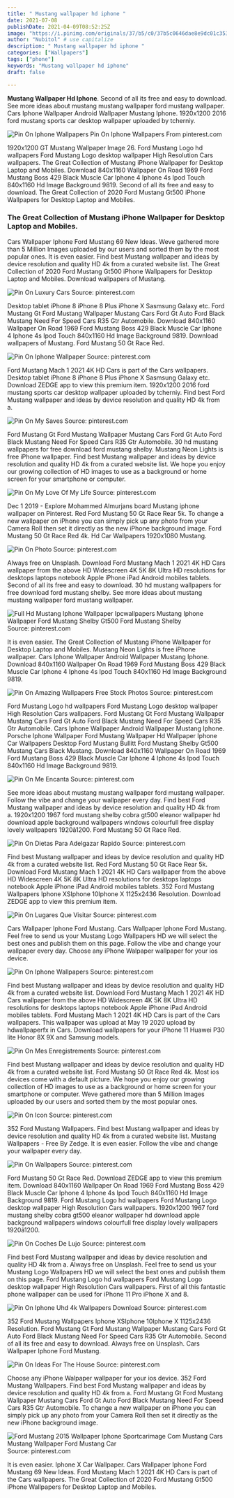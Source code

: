 ```yaml
---
title: " Mustang wallpaper hd iphone "
date: 2021-07-08
publishDate: 2021-04-09T08:52:25Z
image: "https://i.pinimg.com/originals/37/b5/c0/37b5c0646dae8e9dc01c353d64280406.jpg"
author: "Nubitol" # use capitalize
description: " Mustang wallpaper hd iphone "
categories: ["Wallpapers"]
tags: ["phone"]
keywords: "Mustang wallpaper hd iphone"
draft: false

---
```



**Mustang Wallpaper Hd Iphone**. Second of all its free and easy to download. See more ideas about mustang mustang wallpaper ford mustang wallpaper. Cars Iphone Wallpaper Android Wallpaper Mustang Iphone. 1920x1200 2016 ford mustang sports car desktop wallpaper uploaded by tcherniy.

![Pin On Iphone Wallpapers](https://i.pinimg.com/564x/fd/1e/75/fd1e7577bccb056775b255bb36070e22.jpg "Pin On Iphone Wallpapers")
Pin On Iphone Wallpapers From pinterest.com


1920x1200 GT Mustang Wallpaper Image 26. Ford Mustang Logo hd wallpapers Ford Mustang Logo desktop wallpaper High Resolution Cars wallpapers. The Great Collection of Mustang iPhone Wallpaper for Desktop Laptop and Mobiles. Download 840x1160 Wallpaper On Road 1969 Ford Mustang Boss 429 Black Muscle Car Iphone 4 Iphone 4s Ipod Touch 840x1160 Hd Image Background 9819. Second of all its free and easy to download. The Great Collection of 2020 Ford Mustang Gt500 iPhone Wallpapers for Desktop Laptop and Mobiles.

### The Great Collection of Mustang iPhone Wallpaper for Desktop Laptop and Mobiles.

Cars Wallpaper Iphone Ford Mustang 69 New Ideas. Weve gathered more than 5 Million Images uploaded by our users and sorted them by the most popular ones. It is even easier. Find best Mustang wallpaper and ideas by device resolution and quality HD 4k from a curated website list. The Great Collection of 2020 Ford Mustang Gt500 iPhone Wallpapers for Desktop Laptop and Mobiles. Download wallpapers of Mustang.


![Pin On Luxury Cars](https://i.pinimg.com/736x/0a/a6/10/0aa610273d9f04c84cc22921cb398f43.jpg "Pin On Luxury Cars")
Source: pinterest.com

Desktop tablet iPhone 8 iPhone 8 Plus iPhone X Sasmsung Galaxy etc. Ford Mustang Gt Ford Mustang Wallpaper Mustang Cars Ford Gt Auto Ford Black Mustang Need For Speed Cars R35 Gtr Automobile. Download 840x1160 Wallpaper On Road 1969 Ford Mustang Boss 429 Black Muscle Car Iphone 4 Iphone 4s Ipod Touch 840x1160 Hd Image Background 9819. Download wallpapers of Mustang. Ford Mustang 50 Gt Race Red.

![Pin On Iphone Wallpaper](https://i.pinimg.com/originals/f3/0a/6b/f30a6bc4bb859bfe1091e9fffe16631a.png "Pin On Iphone Wallpaper")
Source: pinterest.com

Ford Mustang Mach 1 2021 4K HD Cars is part of the Cars wallpapers. Desktop tablet iPhone 8 iPhone 8 Plus iPhone X Sasmsung Galaxy etc. Download ZEDGE app to view this premium item. 1920x1200 2016 ford mustang sports car desktop wallpaper uploaded by tcherniy. Find best Ford Mustang wallpaper and ideas by device resolution and quality HD 4k from a.

![Pin On My Saves](https://i.pinimg.com/originals/36/2a/c7/362ac701d5e0d1c1274dcb16f383c0a1.jpg "Pin On My Saves")
Source: pinterest.com

Ford Mustang Gt Ford Mustang Wallpaper Mustang Cars Ford Gt Auto Ford Black Mustang Need For Speed Cars R35 Gtr Automobile. 30 hd mustang wallpapers for free download ford mustang shelby. Mustang Neon Lights is free iPhone wallpaper. Find best Mustang wallpaper and ideas by device resolution and quality HD 4k from a curated website list. We hope you enjoy our growing collection of HD images to use as a background or home screen for your smartphone or computer.

![Pin On My Love Of My Life](https://i.pinimg.com/736x/ba/f2/59/baf259a73abef3daeb21ac7d8603bb25.jpg "Pin On My Love Of My Life")
Source: pinterest.com

Dec 1 2019 - Explore Mohammed Almurjans board Mustang iphone wallpaper on Pinterest. Red Ford Mustang 50 Gt Race Rear 5k. To change a new wallpaper on iPhone you can simply pick up any photo from your Camera Roll then set it directly as the new iPhone background image. Ford Mustang 50 Gt Race Red 4k. Hd Car Wallpapers 1920x1080 Mustang.

![Pin On Photo](https://i.pinimg.com/564x/39/97/cb/3997cb60e83b3ebd56e3941364f8967c.jpg "Pin On Photo")
Source: pinterest.com

Always free on Unsplash. Download Ford Mustang Mach 1 2021 4K HD Cars wallpaper from the above HD Widescreen 4K 5K 8K Ultra HD resolutions for desktops laptops notebook Apple iPhone iPad Android mobiles tablets. Second of all its free and easy to download. 30 hd mustang wallpapers for free download ford mustang shelby. See more ideas about mustang mustang wallpaper ford mustang wallpaper.

![Full Hd Mustang Iphone Wallpaper Ipcwallpapers Mustang Iphone Wallpaper Ford Mustang Shelby Gt500 Ford Mustang Shelby](https://i.pinimg.com/originals/ab/62/98/ab6298d3b27a1a7ed903c922ade24c65.jpg "Full Hd Mustang Iphone Wallpaper Ipcwallpapers Mustang Iphone Wallpaper Ford Mustang Shelby Gt500 Ford Mustang Shelby")
Source: pinterest.com

It is even easier. The Great Collection of Mustang iPhone Wallpaper for Desktop Laptop and Mobiles. Mustang Neon Lights is free iPhone wallpaper. Cars Iphone Wallpaper Android Wallpaper Mustang Iphone. Download 840x1160 Wallpaper On Road 1969 Ford Mustang Boss 429 Black Muscle Car Iphone 4 Iphone 4s Ipod Touch 840x1160 Hd Image Background 9819.

![Pin On Amazing Wallpapers Free Stock Photos](https://i.pinimg.com/originals/d8/13/97/d81397aaf5afc94c5625e42e64423e0c.jpg "Pin On Amazing Wallpapers Free Stock Photos")
Source: pinterest.com

Ford Mustang Logo hd wallpapers Ford Mustang Logo desktop wallpaper High Resolution Cars wallpapers. Ford Mustang Gt Ford Mustang Wallpaper Mustang Cars Ford Gt Auto Ford Black Mustang Need For Speed Cars R35 Gtr Automobile. Cars Iphone Wallpaper Android Wallpaper Mustang Iphone. Porsche Iphone Wallpaper Ford Mustang Wallpaper Hd Wallpaper Iphone Car Wallpapers Desktop Ford Mustang Bullitt Ford Mustang Shelby Gt500 Mustang Cars Black Mustang. Download 840x1160 Wallpaper On Road 1969 Ford Mustang Boss 429 Black Muscle Car Iphone 4 Iphone 4s Ipod Touch 840x1160 Hd Image Background 9819.

![Pin On Me Encanta](https://i.pinimg.com/564x/7f/97/c3/7f97c37df859ea7028e39c38cf635935.jpg "Pin On Me Encanta")
Source: pinterest.com

See more ideas about mustang mustang wallpaper ford mustang wallpaper. Follow the vibe and change your wallpaper every day. Find best Ford Mustang wallpaper and ideas by device resolution and quality HD 4k from a. 1920x1200 1967 ford mustang shelby cobra gt500 eleanor wallpaper hd download apple background wallpapers windows colourfull free display lovely wallpapers 1920ã1200. Ford Mustang 50 Gt Race Red.

![Pin On Dietas Para Adelgazar Rapido](https://i.pinimg.com/736x/6c/b4/74/6cb474076bb4193cdbeaf5ee3da94f40.jpg "Pin On Dietas Para Adelgazar Rapido")
Source: pinterest.com

Find best Mustang wallpaper and ideas by device resolution and quality HD 4k from a curated website list. Red Ford Mustang 50 Gt Race Rear 5k. Download Ford Mustang Mach 1 2021 4K HD Cars wallpaper from the above HD Widescreen 4K 5K 8K Ultra HD resolutions for desktops laptops notebook Apple iPhone iPad Android mobiles tablets. 352 Ford Mustang Wallpapers Iphone XSIphone 10Iphone X 1125x2436 Resolution. Download ZEDGE app to view this premium item.

![Pin On Lugares Que Visitar](https://i.pinimg.com/736x/ed/72/15/ed7215b80ccf7f813d97e53fc5ee03cd.jpg "Pin On Lugares Que Visitar")
Source: pinterest.com

Cars Wallpaper Iphone Ford Mustang. Cars Wallpaper Iphone Ford Mustang. Feel free to send us your Mustang Logo Wallpapers HD we will select the best ones and publish them on this page. Follow the vibe and change your wallpaper every day. Choose any iPhone Walpaper wallpaper for your ios device.

![Pin On Iphone Wallpapers](https://i.pinimg.com/564x/fd/1e/75/fd1e7577bccb056775b255bb36070e22.jpg "Pin On Iphone Wallpapers")
Source: pinterest.com

Find best Mustang wallpaper and ideas by device resolution and quality HD 4k from a curated website list. Download Ford Mustang Mach 1 2021 4K HD Cars wallpaper from the above HD Widescreen 4K 5K 8K Ultra HD resolutions for desktops laptops notebook Apple iPhone iPad Android mobiles tablets. Ford Mustang Mach 1 2021 4K HD Cars is part of the Cars wallpapers. This wallpaper was upload at May 19 2020 upload by hdwallpaperfx in Cars. Download wallpapers for your iPhone 11 Huawei P30 lite Honor 8X 9X and Samsung models.

![Pin On Mes Enregistrements](https://i.pinimg.com/originals/8f/ae/64/8fae64077c20c981e9b1dc5975e528eb.jpg "Pin On Mes Enregistrements")
Source: pinterest.com

Find best Mustang wallpaper and ideas by device resolution and quality HD 4k from a curated website list. Ford Mustang 50 Gt Race Red 4k. Most ios devices come with a default picture. We hope you enjoy our growing collection of HD images to use as a background or home screen for your smartphone or computer. Weve gathered more than 5 Million Images uploaded by our users and sorted them by the most popular ones.

![Pin On Icon](https://i.pinimg.com/originals/1a/6a/58/1a6a58f1c30d8bb8ae2e4f5d324c12b2.jpg "Pin On Icon")
Source: pinterest.com

352 Ford Mustang Wallpapers. Find best Mustang wallpaper and ideas by device resolution and quality HD 4k from a curated website list. Mustang Wallpapers - Free By Zedge. It is even easier. Follow the vibe and change your wallpaper every day.

![Pin On Wallpapers](https://i.pinimg.com/originals/75/0e/de/750ede041b8b8f9acdd9181ad18323c6.jpg "Pin On Wallpapers")
Source: pinterest.com

Ford Mustang 50 Gt Race Red. Download ZEDGE app to view this premium item. Download 840x1160 Wallpaper On Road 1969 Ford Mustang Boss 429 Black Muscle Car Iphone 4 Iphone 4s Ipod Touch 840x1160 Hd Image Background 9819. Ford Mustang Logo hd wallpapers Ford Mustang Logo desktop wallpaper High Resolution Cars wallpapers. 1920x1200 1967 ford mustang shelby cobra gt500 eleanor wallpaper hd download apple background wallpapers windows colourfull free display lovely wallpapers 1920ã1200.

![Pin On Coches De Lujo](https://i.pinimg.com/736x/10/67/0b/10670bc04764156de5b34a6515cd0ef2.jpg "Pin On Coches De Lujo")
Source: pinterest.com

Find best Ford Mustang wallpaper and ideas by device resolution and quality HD 4k from a. Always free on Unsplash. Feel free to send us your Mustang Logo Wallpapers HD we will select the best ones and publish them on this page. Ford Mustang Logo hd wallpapers Ford Mustang Logo desktop wallpaper High Resolution Cars wallpapers. First of all this fantastic phone wallpaper can be used for iPhone 11 Pro iPhone X and 8.

![Pin On Iphone Uhd 4k Wallpapers Download](https://i.pinimg.com/originals/43/ff/c8/43ffc8d589b634aa8877c439f3cc174f.jpg "Pin On Iphone Uhd 4k Wallpapers Download")
Source: pinterest.com

352 Ford Mustang Wallpapers Iphone XSIphone 10Iphone X 1125x2436 Resolution. Ford Mustang Gt Ford Mustang Wallpaper Mustang Cars Ford Gt Auto Ford Black Mustang Need For Speed Cars R35 Gtr Automobile. Second of all its free and easy to download. Always free on Unsplash. Cars Wallpaper Iphone Ford Mustang.

![Pin On Ideas For The House](https://i.pinimg.com/originals/94/76/12/9476129de40be68021246a8eea0efa99.jpg "Pin On Ideas For The House")
Source: pinterest.com

Choose any iPhone Walpaper wallpaper for your ios device. 352 Ford Mustang Wallpapers. Find best Ford Mustang wallpaper and ideas by device resolution and quality HD 4k from a. Ford Mustang Gt Ford Mustang Wallpaper Mustang Cars Ford Gt Auto Ford Black Mustang Need For Speed Cars R35 Gtr Automobile. To change a new wallpaper on iPhone you can simply pick up any photo from your Camera Roll then set it directly as the new iPhone background image.

![Ford Mustang 2015 Wallpaper Iphone Sportcarimage Com Mustang Cars Mustang Wallpaper Ford Mustang Car](https://i.pinimg.com/originals/37/b5/c0/37b5c0646dae8e9dc01c353d64280406.jpg "Ford Mustang 2015 Wallpaper Iphone Sportcarimage Com Mustang Cars Mustang Wallpaper Ford Mustang Car")
Source: pinterest.com

It is even easier. Iphone X Car Wallpaper. Cars Wallpaper Iphone Ford Mustang 69 New Ideas. Ford Mustang Mach 1 2021 4K HD Cars is part of the Cars wallpapers. The Great Collection of 2020 Ford Mustang Gt500 iPhone Wallpapers for Desktop Laptop and Mobiles.

